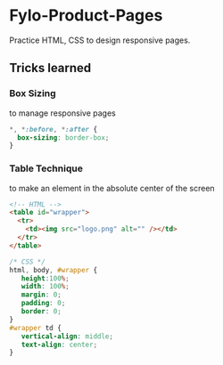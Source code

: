 # Fylo-Product-Pages
Practice HTML, CSS to design responsive pages.

## Tricks learned
### Box Sizing
to manage responsive pages
```css
*, *:before, *:after {
  box-sizing: border-box;
}
```
### Table Technique
to make an element in the absolute center of the screen 
```html
<!-- HTML -->
<table id="wrapper">
  <tr>
    <td><img src="logo.png" alt="" /></td>
  </tr>
</table>
```
```css
/* CSS */
html, body, #wrapper {
   height:100%;
   width: 100%;
   margin: 0;
   padding: 0;
   border: 0;
}
#wrapper td {
   vertical-align: middle;
   text-align: center;
}
```
